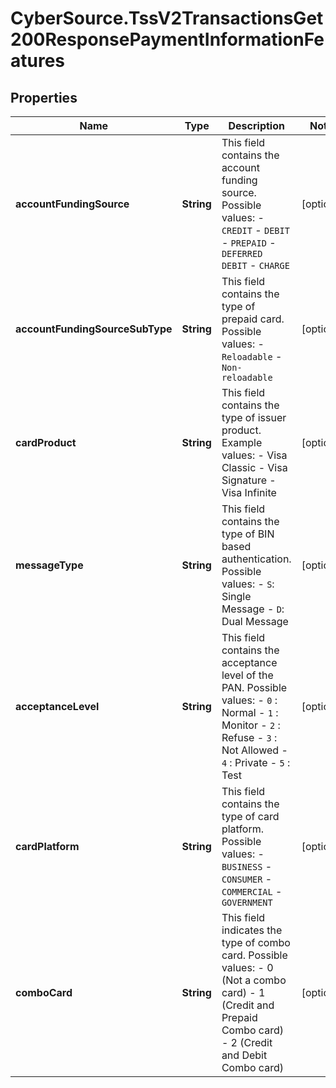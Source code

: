 # CyberSource.TssV2TransactionsGet200ResponsePaymentInformationFeatures

## Properties
Name | Type | Description | Notes
------------ | ------------- | ------------- | -------------
**accountFundingSource** | **String** | This field contains the account funding source. Possible values:   - `CREDIT`   - `DEBIT`   - `PREPAID`   - `DEFERRED DEBIT`   - `CHARGE`  | [optional] 
**accountFundingSourceSubType** | **String** | This field contains the type of prepaid card. Possible values:   - `Reloadable`   - `Non-reloadable`  | [optional] 
**cardProduct** | **String** | This field contains the type of issuer product. Example values:   - Visa Classic   - Visa Signature   - Visa Infinite  | [optional] 
**messageType** | **String** | This field contains the type of BIN based authentication. Possible values:   - `S`: Single Message   - `D`: Dual Message  | [optional] 
**acceptanceLevel** | **String** | This field contains the acceptance level of the PAN. Possible values:   - `0` : Normal   - `1` : Monitor   - `2` : Refuse   - `3` : Not Allowed   - `4` : Private   - `5` : Test  | [optional] 
**cardPlatform** | **String** | This field contains the type of card platform. Possible values:   - `BUSINESS`   - `CONSUMER`   - `COMMERCIAL`   - `GOVERNMENT`  | [optional] 
**comboCard** | **String** | This field indicates the type of combo card. Possible values:   - 0 (Not a combo card)   - 1 (Credit and Prepaid Combo card)   - 2 (Credit and Debit Combo card)  | [optional] 


